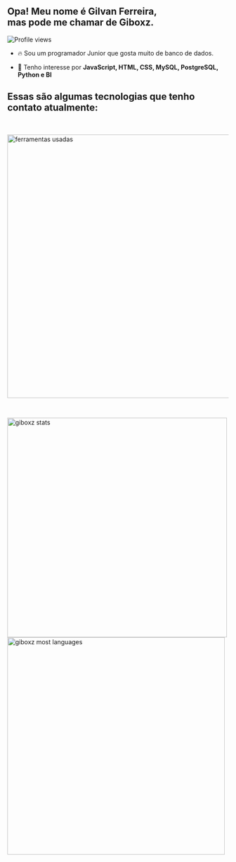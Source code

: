 ## Opa! Meu nome é Gilvan Ferreira, <br>mas pode me chamar de Giboxz.
<p align="left"> <img src="https://komarev.com/ghpvc/?username=giboxz&color=yellow" alt="Profile views" /> </p>

- 🔥 Sou um programador Junior que gosta muito de banco de dados.

- 💬 Tenho interesse por **JavaScript, HTML, CSS, MySQL, PostgreSQL, Python e BI**

## Essas são algumas tecnologias que tenho contato atualmente:

<br>

<p align="left"> 
  
  <img src="https://raw.githubusercontent.com/gist/giboxz/34bca78f97ffa65ab0f6210b9e9ebde2/raw/b965bd84c721efe4dad7080132aafe3af5f7d786/ferramentas.svg" alt="ferramentas usadas" width = 600/>
  
</p>

<br>

<p align="left">
  
<img width="500em" src="https://github-readme-stats.vercel.app/api?username=giboxz&show_icons=true&theme=vision-friendly-dark" alt="giboxz stats"/>
<img width="495em" src="https://github-readme-stats.vercel.app/api/top-langs/?username=giboxz&layout=compact&theme=vision-friendly-dark" alt="giboxz most languages"/>

</p>

<br><br>



